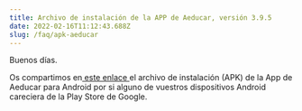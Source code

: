 ```yaml
---
title: Archivo de instalación de la APP de Aeducar, versión 3.9.5
date: 2022-02-16T11:12:43.688Z
slug: /faq/apk-aeducar
---
```

Buenos días.



Os compartimos en[ este enlace ](https://drive.google.com/file/d/1cdoPGQQozM716beCy_GfrJtnZRMIUdg4/view?usp=sharing)el archivo de instalación (APK) de la App de Aeducar para Android por si alguno de vuestros dispositivos Android careciera de la Play Store de Google.